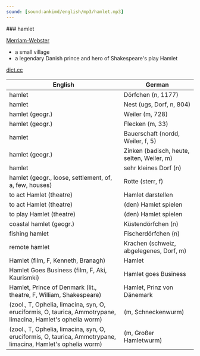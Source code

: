 ```yaml
---
sound: [sound:ankimd/english/mp3/hamlet.mp3]
---
```


\### hamlet

[Merriam-Webster](https://www.merriam-webster.com/dictionary/hamlet)

- a small village
- a legendary Danish prince and hero of Shakespeare's play Hamlet

[dict.cc](https://www.dict.cc/hamlet)

| English        | German       |
| -------------- | ------------ |
| hamlet | Dörfchen (n, 1177) |
| hamlet | Nest (ugs, Dorf, n, 804) |
| hamlet (geogr.) | Weiler (m, 728) |
| hamlet (geogr.) | Flecken (m, 33) |
| hamlet | Bauerschaft (nordd, Weiler, f, 5) |
| hamlet (geogr.) | Zinken (badisch, heute, selten, Weiler, m) |
| hamlet | sehr kleines Dorf (n) |
| hamlet (geogr., loose, settlement, of, a, few, houses) | Rotte (sterr, f) |
| to act Hamlet (theatre) | Hamlet darstellen |
| to act Hamlet (theatre) | (den) Hamlet spielen |
| to play Hamlet (theatre) | (den) Hamlet spielen |
| coastal hamlet (geogr.) | Küstendörfchen (n) |
| fishing hamlet | Fischerdörfchen (n) |
| remote hamlet | Krachen (schweiz, abgelegenes, Dorf, m) |
| Hamlet (film, F, Kenneth, Branagh) | Hamlet |
| Hamlet Goes Business (film, F, Aki, Kaurismki) | Hamlet goes Business |
| Hamlet, Prince of Denmark (lit., theatre, F, William, Shakespeare) | Hamlet, Prinz von Dänemark |
|  (zool., T, Ophelia, limacina, syn, O, eruciformis, O, taurica, Ammotrypane, limacina, Hamlet's ophelia worm) |  (m, Schneckenwurm) |
|  (zool., T, Ophelia, limacina, syn, O, eruciformis, O, taurica, Ammotrypane, limacina, Hamlet's ophelia worm) |  (m, Großer Hamletwurm) |

